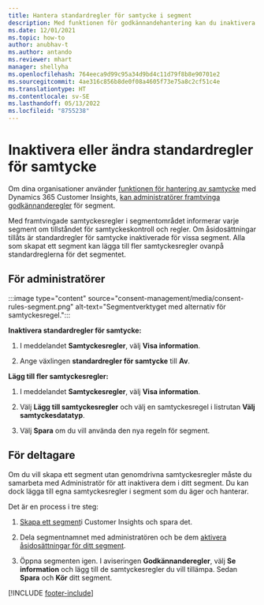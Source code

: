 ```yaml
---
title: Hantera standardregler för samtycke i segment
description: Med funktionen för godkännandehantering kan du inaktivera eller ändra standardgodkännandereglerna om åsidosättningar har aktiverats.
ms.date: 12/01/2021
ms.topic: how-to
author: anubhav-t
ms.author: antando
ms.reviewer: mhart
manager: shellyha
ms.openlocfilehash: 764eeca9d99c95a34d9bd4c11d79f8b8e90701e2
ms.sourcegitcommit: 4ae316c856b8de0f08a4605f73e75a8c2cf51c4e
ms.translationtype: HT
ms.contentlocale: sv-SE
ms.lasthandoff: 05/13/2022
ms.locfileid: "8755238"
---
```

# <a name="disable-or-change-default-consent-rules"></a>Inaktivera eller ändra standardregler för samtycke

Om dina organisationer använder [funktionen för hantering av samtycke](consent-management/overview.md) med Dynamics 365 Customer Insights, [kan administratörer framtvinga godkännanderegler](activate-consent.md) för segment. 

Med framtvingade samtyckesregler i segmentområdet informerar varje segment om tillståndet för samtyckeskontroll och regler. Om åsidosättningar tillåts är standardregler för samtycke inaktiverade för vissa segment. Alla som skapat ett segment kan lägga till fler samtyckesregler ovanpå standardreglerna för det segmentet. 

## <a name="for-administrators"></a>För administratörer

:::image type="content" source="consent-management/media/consent-rules-segment.png" alt-text="Segmentverktyget med alternativ för samtyckesregel.":::

**Inaktivera standardregler för samtycke:**

1. I meddelandet **Samtyckesregler**, välj **Visa information**. 

1. Ange växlingen **standardregler för samtycke** till **Av**.

**Lägg till fler samtyckesregler:**

1. I meddelandet **Samtyckesregler**, välj **Visa information**. 

1. Välj **Lägg till samtyckesregler** och välj en samtyckesregel i listrutan **Välj samtyckesdatatyp**.

1. Välj **Spara** om du vill använda den nya regeln för segment.

## <a name="for-contributors"></a>För deltagare

Om du vill skapa ett segment utan genomdrivna samtyckesregler måste du samarbeta med Administratör för att inaktivera dem i ditt segment. Du kan dock lägga till egna samtyckesregler i segment som du äger och hanterar.

Det är en process i tre steg: 
1. [Skapa ett segment](segments.md)i Customer Insights och spara det. 

1. Dela segmentnamnet med administratören och be dem [aktivera åsidosättningar för ditt segment](activate-consent.md). 

1. Öppna segmenten igen. I aviseringen **Godkännanderegler**, välj **Se information** och lägg till de samtyckesregler du vill tillämpa. Sedan **Spara** och **Kör** ditt segment.



[!INCLUDE [footer-include](includes/footer-banner.md)] 
